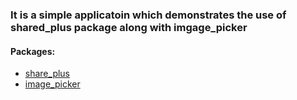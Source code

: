 ### It is a simple applicatoin which demonstrates the use of shared_plus package along with imgage_picker

#### Packages:
- [share_plus](https://pub.dev/packages/share_plus)
- [image_picker](https://pub.dev/packages/image_picker)
